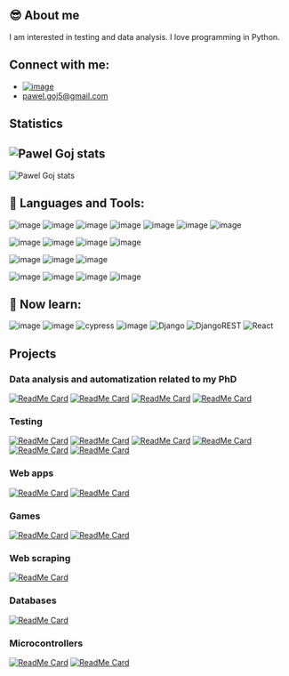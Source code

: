 
## :sunglasses: About me 

I am interested in testing and data analysis. I love programming in Python.

## Connect with me: 
 - [![image](https://img.shields.io/badge/LinkedIn-0077B5?style=for-the-badge&logo=linkedin&logoColor=white)][linkedin]
 - pawel.goj5@gmail.com

## Statistics
 <img align="center" alt="Pawel Goj stats" src="https://github-readme-stats-8yci.vercel.app/api/?username=pawelgoj&layout=compact&theme=buefy&hide_border=true" /></a> 
 ---
 <img align="center" alt="Pawel Goj stats" src="https://github-readme-stats-8yci.vercel.app/api/top-langs/?username=pawelgoj&layout=compact&theme=buefy&hide_border=true" /></a> 
 
## :wrench: Languages and Tools:
![image](https://img.shields.io/badge/Python-14354C?style=for-the-badge&logo=python&logoColor=white)
![image](https://img.shields.io/badge/JavaScript-F7DF1E?style=for-the-badge&logo=javascript&logoColor=black)
![image](https://img.shields.io/badge/HTML5-E34F26?style=for-the-badge&logo=html5&logoColor=white)
![image](https://img.shields.io/badge/CSS3-1572B6?style=for-the-badge&logo=css3&logoColor=white)
![image](https://img.shields.io/badge/VBA-blue?style=for-the-badge)
![image](https://img.shields.io/badge/C%2B%2B-00599C?style=for-the-badge&logo=c%2B%2B&logoColor=white)
![image](https://img.shields.io/badge/Kivy-black?style=for-the-badge)

![image](https://img.shields.io/badge/Selenium-black?style=for-the-badge&logo=selenium)
![image](https://img.shields.io/badge/Robot%20Framework-000000?style=for-the-badge&logo=robot-framework&logoColor=white)
![image](https://img.shields.io/badge/PyTest-white?style=for-the-badge&logo=PyTest)
![image](https://img.shields.io/badge/Behave-white?style=for-the-badge&logo=behave)

![image](https://img.shields.io/badge/Microsoft_SQL_Server-CC2927?style=for-the-badge&logo=microsoft-sql-server&logoColor=white)
![image](https://img.shields.io/badge/SQLite-blue?style=for-the-badge&logo=sqlite)
![image](https://img.shields.io/badge/MySQL-00000F?style=for-the-badge&logo=mysql&logoColor=white)

![image](https://img.shields.io/badge/GIT-black?style=for-the-badge&logo=git)
![image](https://img.shields.io/badge/Jupyter-F37626.svg?&style=for-the-badge&logo=Jupyter&logoColor=white)
![image](https://img.shields.io/badge/Ubuntu-E95420?style=for-the-badge&logo=ubuntu&logoColor=white)
![image](https://img.shields.io/badge/Markdown-000000?style=for-the-badge&logo=markdown&logoColor=white)

## :book: Now learn:
![image](https://img.shields.io/badge/Flask-000000?style=for-the-badge&logo=flask&logoColor=white)
![image](https://img.shields.io/badge/Playwright-45ba4b?style=for-the-badge&logo=Playwright&logoColor=white)
![cypress](https://img.shields.io/badge/-cypress-%23E5E5E5?style=for-the-badge&logo=cypress&logoColor=058a5e)
![image](https://img.shields.io/badge/Rust-000000?style=for-the-badge&logo=rust&logoColor=white)
![Django](https://img.shields.io/badge/django-%23092E20.svg?style=for-the-badge&logo=django&logoColor=white)
![DjangoREST](https://img.shields.io/badge/DJANGO-REST-ff1709?style=for-the-badge&logo=django&logoColor=white&color=ff1709&labelColor=gray)
![React](https://img.shields.io/badge/react-%2320232a.svg?style=for-the-badge&logo=react&logoColor=%2361DAFB)


## Projects 

### Data analysis and automatization related to my PhD
[![ReadMe Card](https://github-readme-stats-8yci-gw88j9p1z-pawelgoj.vercel.app/api/pin/?username=pawelgoj&repo=pyMayCoor)][pyMayCoor]
[![ReadMe Card](https://github-readme-stats-8yci-8bsen845y-pawelgoj.vercel.app/api/pin/?username=pawelgoj&repo=Envelope-for-QE-PH-calculations)][Envelope]
[![ReadMe Card](https://github-readme-stats-8yci-8bsen845y-pawelgoj.vercel.app/api/pin/?username=pawelgoj&repo=CDFFL-Create-data-files-for-lammps-amorphous-simulations)][CDFFL]
[![ReadMe Card](https://github-readme-stats-8yci-8bsen845y-pawelgoj.vercel.app/api/pin/?username=pawelgoj&repo=Multiplikowanie-ukladu-i-tworzenie-wiazan)][VBA]


### Testing                 
[![ReadMe Card](https://github-readme-stats-8yci.vercel.app/api/pin/?username=pawelgoj&repo=Selenium_page_object_patern_and_BDD_example)][Selenium_page_obiect_patern_nad_and_DDT_example]
[![ReadMe Card](https://github-readme-stats-8yci.vercel.app/api/pin/?username=pawelgoj&repo=testowanie_rest_api)][testowanie_rest_api]
[![ReadMe Card](https://github-readme-stats-8yci.vercel.app/api/pin/?username=pawelgoj&repo=load_testing_with_locust)][load_testing_with_locust]
[![ReadMe Card](https://github-readme-stats-8yci.vercel.app/api/pin/?username=pawelgoj&repo=Functional_testing_with_robot_framework)][Functional_testing_with_robot_framework]
[![ReadMe Card](https://github-readme-stats-8yci.vercel.app/api/pin/?username=pawelgoj&repo=Testalia-wykonane-przeze-mnie-na-kursie-i-stazu)][starz]
[![ReadMe Card](https://github-readme-stats-8yci.vercel.app/api/pin/?username=pawelgoj&repo=Cypress-exemplary-tests)][Cypress]


### Web apps
[![ReadMe Card](https://github-readme-stats-8yci.vercel.app/api/pin/?username=pawelgoj&repo=beauty_services_website)][beauty_services_website]
[![ReadMe Card](https://github-readme-stats-8yci.vercel.app/api/pin/?username=pawelgoj&repo=Weather-APP)][Weather_APP]



### Games
[![ReadMe Card](https://github-readme-stats-8yci.vercel.app/api/pin/?username=pawelgoj&repo=Rusty_Crossword)][Rusty_crossword]
[![ReadMe Card](https://github-readme-stats-8yci.vercel.app/api/pin/?username=pawelgoj&repo=Quiz-CPP)][Quiz-CPP]


### Web scraping
[![ReadMe Card](https://github-readme-stats-8yci.vercel.app/api/pin/?username=pawelgoj&repo=exemplary_scraping_project)][scraping]


### Databases
[![ReadMe Card](https://github-readme-stats-8yci.vercel.app/api/pin/?username=pawelgoj&repo=TSQL_Test_case_database)][TSQL]


### Microcontrollers
[![ReadMe Card](https://github-readme-stats-8yci.vercel.app/api/pin/?username=pawelgoj&repo=rgb_led_color_change)][rgb_led_color_change]
[![ReadMe Card](https://github-readme-stats-8yci.vercel.app/api/pin/?username=pawelgoj&repo=RGB_LEDs_controler)][RGB_LEDs_controler]


[Rusty_crossword]: https://github.com/pawelgoj/Rusty_Crossword

[Functional_testing_with_robot_framework]: https://github.com/pawelgoj/Functional_testing_with_robot_framework

[Envelope]: https://github.com/pawelgoj/Envelope-for-QE-PH-calculations

[CDFFL]: https://github.com/pawelgoj/CDFFL-Create-data-files-for-lammps-amorphous-simulations

[Weather_APP]: https://github.com/pawelgoj/Weather-APP

[Quiz-CPP]: https://github.com/pawelgoj/Quiz-CPP

[linkedin]: https://linkedin.com/in/paweł-goj-1b7300160

[VBA]: https://github.com/pawelgoj/Multiplikowanie-ukladu-i-tworzenie-wiazan

[scraping]: https://github.com/pawelgoj/exemplary_scraping_project

[pyMayCoor]: https://github.com/pawelgoj/pyMayCoor

[TSQL]: https://github.com/pawelgoj/TSQL_Test_case_database

[Cypress]: https://github.com/pawelgoj/Cypress-exemplary-tests

[rgb_led_color_change]: https://github.com/pawelgoj/rgb_led_color_change

[RGB_LEDs_controler]: https://github.com/pawelgoj/RGB_LEDs_controler

[Selenium_page_obiect_patern_nad_and_DDT_example]: https://github.com/pawelgoj/Selenium_page_object_patern_and_BDD_example

[testowanie_rest_api]: https://github.com/pawelgoj/testowanie_rest_api

[load_testing_with_locust]: https://github.com/pawelgoj/load_testing_with_locust

[beauty_services_website]: https://github.com/pawelgoj/beauty_services_website

[starz]: https://github.com/pawelgoj/Testalia-wykonane-przeze-mnie-na-kursie-i-stazu
